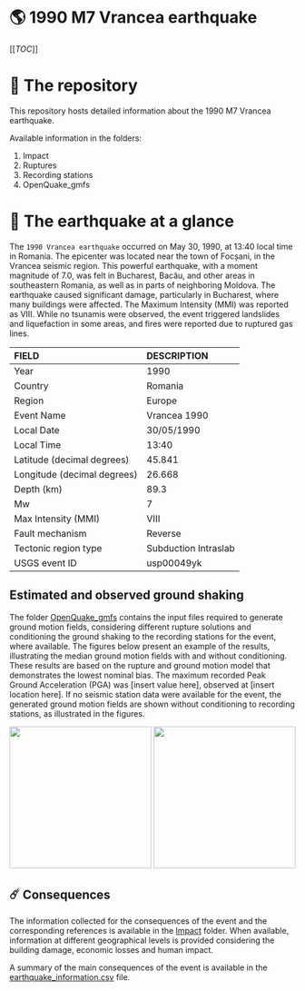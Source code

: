 # 🌎 1990 M7 Vrancea earthquake
[[_TOC_]]

# 📂 The repository

This repository hosts detailed information about the 1990 M7 Vrancea earthquake.

Available information in the folders:

1. Impact
2. Ruptures
3. Recording stations
4. OpenQuake_gmfs


# 🚀 The earthquake at a glance 

The `1990 Vrancea earthquake` occurred on May 30, 1990, at 13:40 local time in Romania. The epicenter was located near the town of Focșani, in the Vrancea seismic region. This powerful earthquake, with a moment magnitude of 7.0, was felt in Bucharest, Bacău, and other areas in southeastern Romania, as well as in parts of neighboring Moldova. The earthquake caused significant damage, particularly in Bucharest, where many buildings were affected. The Maximum Intensity (MMI) was reported as VIII. While no tsunamis were observed, the event triggered landslides and liquefaction in some areas, and fires were reported due to ruptured gas lines.

| FIELD | DESCRIPTION |
|:------|:------------|
| Year | 1990 |
| Country | Romania |
| Region | Europe |
| Event Name | Vrancea 1990 |
| Local Date | 30/05/1990 |
| Local Time | 13:40 |
| Latitude (decimal degrees) | 45.841 |
| Longitude (decimal degrees) | 26.668 |
| Depth (km) | 89.3 |
| Mw | 7 |
| Max Intensity (MMI) | VIII |
| Fault mechanism | Reverse |
| Tectonic region type | Subduction Intraslab |
| USGS event ID | usp00049yk |



## Estimated and observed ground shaking

The folder [OpenQuake_gmfs](./OpenQuake_gmfs/) contains the input files required to generate ground motion fields, considering different rupture solutions and conditioning the ground shaking to the recording stations for the event, where available. The figures below present an example of the results, illustrating the median ground motion fields with and without conditioning. These results are based on the rupture and ground motion model that demonstrates the lowest nominal bias. The maximum recorded Peak Ground Acceleration (PGA) was [insert value here], observed at [insert location here]. If no seismic station data were available for the event, the generated ground motion fields are shown without conditioning to recording stations, as illustrated in the figures.

<img src="./4_OpenQuake_gmfs/median_gmf_stations_none.png" height="250">
<img src="./4_OpenQuake_gmfs/median_gmf_stations_seismic.png" height="250">

## ☄️ Consequences

The information collected for the consequences of the event and the corresponding references is available in the [Impact](./Impact) folder. When available, information at different geographical levels is provided considering the building damage, economic losses and human impact.

A summary of the main consequences of the event is available in the [earthquake_information.csv](./earthquake_information.csv) file.